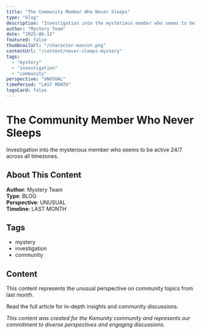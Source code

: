 ```yaml
---
title: "The Community Member Who Never Sleeps"
type: "blog"
description: "Investigation into the mysterious member who seems to be active 24/7 across all timezones."
author: "Mystery Team"
date: "2025-06-13"
featured: false
thumbnailUrl: "/character-mascot.png"
contentUrl: "/content/never-sleeps-mystery"
tags:
  - "mystery"
  - "investigation"
  - "community"
perspective: "UNUSUAL"
timePeriod: "LAST MONTH"
logoCard: false
---
```

# The Community Member Who Never Sleeps

Investigation into the mysterious member who seems to be active 24/7 across all timezones.

## About This Content

**Author**: Mystery Team  
**Type**: BLOG  
**Perspective**: UNUSUAL  
**Timeline**: LAST MONTH  



## Tags

- mystery
- investigation
- community

## Content

This content represents the unusual perspective on community topics from last month. 



Read the full article for in-depth insights and community discussions.


*This content was created for the Kamunity community and represents our commitment to diverse perspectives and engaging discussions.*
